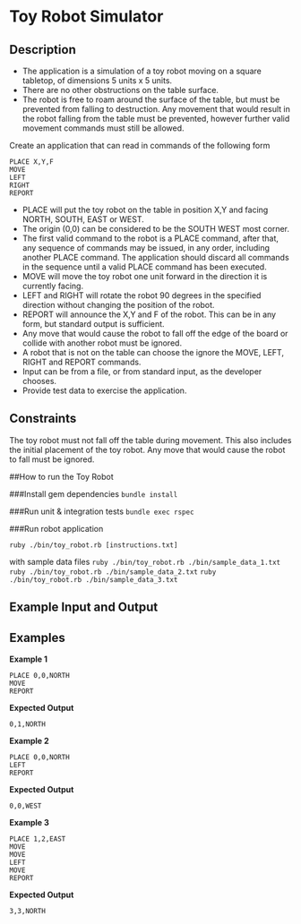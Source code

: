 # Toy Robot Simulator
 
## Description
- The application is a simulation of a toy robot moving on a square tabletop, of dimensions 5 units x 5 units.
- There are no other obstructions on the table surface.
- The robot is free to roam around the surface of the table, but must be prevented from falling to destruction. Any movement
that would result in the robot falling from the table must be prevented, however further valid movement commands must still
be allowed.

Create an application that can read in commands of the following form

```
PLACE X,Y,F
MOVE
LEFT
RIGHT
REPORT
```

* PLACE will put the toy robot on the table in position X,Y and facing NORTH, SOUTH, EAST or WEST.
* The origin (0,0) can be considered to be the SOUTH WEST most corner.
* The first valid command to the robot is a PLACE command, after that, any sequence of commands may be issued, in any order, including another PLACE command. The application should discard all commands in the sequence until a valid PLACE command has been executed.
* MOVE will move the toy robot one unit forward in the direction it is currently facing.
* LEFT and RIGHT will rotate the robot 90 degrees in the specified direction without changing the position of the robot.
* REPORT will announce the X,Y and F of the robot. This can be in any form, but standard output is sufficient.
* Any move that would cause the robot to fall off the edge of the board or collide with another robot
must be ignored.
* A robot that is not on the table can choose the ignore the MOVE, LEFT, RIGHT and REPORT commands.
* Input can be from a file, or from standard input, as the developer chooses.
* Provide test data to exercise the application.

## Constraints
 
The toy robot must not fall off the table during movement. This also includes the initial placement of the toy robot.
Any move that would cause the robot to fall must be ignored.
 

##How to run the Toy Robot

###Install gem dependencies
`bundle install`

###Run unit & integration tests
`bundle exec rspec`

###Run robot application
```
ruby ./bin/toy_robot.rb [instructions.txt]
```
with sample data files
`ruby ./bin/toy_robot.rb ./bin/sample_data_1.txt`
`ruby ./bin/toy_robot.rb ./bin/sample_data_2.txt`
`ruby ./bin/toy_robot.rb ./bin/sample_data_3.txt`


## Example Input and Output

## Examples

**Example 1**
```
PLACE 0,0,NORTH
MOVE
REPORT
```
**Expected Output**
```
0,1,NORTH
```

**Example 2**
```
PLACE 0,0,NORTH
LEFT
REPORT
```
**Expected Output**
```
0,0,WEST
```

**Example 3**
```
PLACE 1,2,EAST
MOVE
MOVE
LEFT
MOVE
REPORT
```
**Expected Output**
```
3,3,NORTH
```